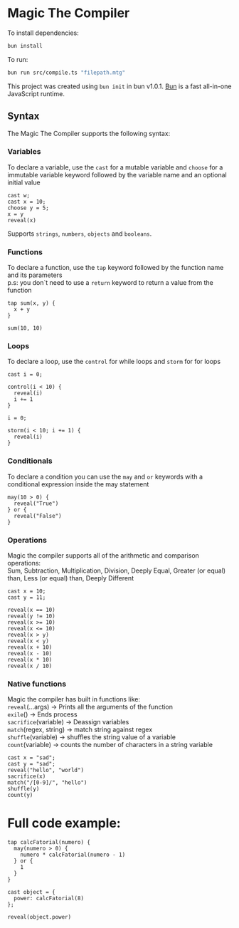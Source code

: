 # Magic The Compiler

To install dependencies:

```bash
bun install
```

To run:

```bash
bun run src/compile.ts "filepath.mtg"
```

This project was created using `bun init` in bun v1.0.1. [Bun](https://bun.sh) is a fast all-in-one JavaScript runtime.

## Syntax

The Magic The Compiler supports the following syntax:

### Variables

To declare a variable, use the `cast` for a mutable variable and `choose` for a immutable variable keyword followed by the variable name and an optional initial value
```
cast w;
cast x = 10;
choose y = 5;
x = y
reveal(x)
```

Supports `strings`, `numbers`, `objects` and `booleans`.

### Functions

To declare a function, use the `tap` keyword followed by the function name and its parameters</br>
p.s: you don\`t need to use a `return` keyword to return a value from the function
```
tap sum(x, y) {
  x + y
}

sum(10, 10)
```

### Loops

To declare a loop, use the `control` for while loops and `storm` for for loops

```
cast i = 0;

control(i < 10) {
  reveal(i)
  i += 1
}

i = 0;

storm(i < 10; i += 1) {
  reveal(i)
}
```

### Conditionals

To declare a condition you can use the `may` and `or` keywords with a conditional expression inside the may statement
```
may(10 > 0) {
  reveal("True")
} or {
  reveal("False")
}
```


### Operations

Magic the compiler supports all of the arithmetic and comparison operations:</br>
Sum, Subtraction, Multiplication, Division, Deeply Equal, Greater (or equal) than, Less (or equal) than, Deeply Different</br>
```
cast x = 10;
cast y = 11;

reveal(x == 10)
reveal(y != 10)
reveal(x >= 10)
reveal(x <= 10)
reveal(x > y)
reveal(x < y)
reveal(x + 10)
reveal(x - 10)
reveal(x * 10)
reveal(x / 10)
```

### Native functions

Magic the compiler has built in functions like:</br>
`reveal`(...args) -> Prints all the arguments of the function</br>
`exile`() -> Ends process</br>
`sacrifice`(variable) -> Deassign variables</br>
`match`(regex, string) -> match string against regex</br>
`shuffle`(variable) -> shuffles the string value of a variable</br>
`count`(variable) -> counts the number of characters in a string variable</br>

```
cast x = "sad";
cast y = "sad";
reveal("hello", "world")
sacrifice(x)
match("/[0-9]/", "hello")
shuffle(y)
count(y)
```


# Full code example:

```
tap calcFatorial(numero) {
  may(numero > 0) {
    numero * calcFatorial(numero - 1)
  } or {
    1
  }
}

cast object = {
  power: calcFatorial(8)
};

reveal(object.power)
```